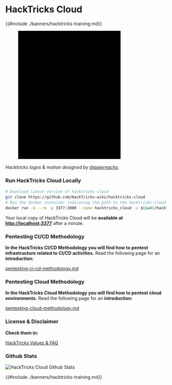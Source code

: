 # HackTricks Cloud

{{#include ./banners/hacktricks-training.md}}

<figure><img src="images/cloud.gif" alt=""><figcaption></figcaption></figure>

_Hacktricks logos & motion designed by_ [_@ppiernacho_](https://www.instagram.com/ppieranacho/)_._

### Run HackTricks Cloud Locally

```bash
# Download latest version of hacktricks cloud
git clone https://github.com/HackTricks-wiki/hacktricks-cloud
# Run the docker container indicating the path to the hacktricks-cloud folder
docker run -d --rm -p 3377:3000 --name hacktricks_cloud -v $(pwd)/hacktricks-cloud:/app ghcr.io/hacktricks-wiki/hacktricks-cloud/translator-image bash -c "cd /app && git pull && MDBOOK_PREPROCESSOR__HACKTRICKS__ENV=dev mdbook serve --hostname 0.0.0.0"
```

Your local copy of HackTricks Cloud will be **available at [http://localhost:3377](http://localhost:3377)** after a minute.

### **Pentesting CI/CD Methodology**

**In the HackTricks CI/CD Methodology you will find how to pentest infrastructure related to CI/CD activities.** Read the following page for an **introduction:**

[pentesting-ci-cd-methodology.md](pentesting-ci-cd/pentesting-ci-cd-methodology.md)

### Pentesting Cloud Methodology

**In the HackTricks Cloud Methodology you will find how to pentest cloud environments.** Read the following page for an **introduction:**

[pentesting-cloud-methodology.md](pentesting-cloud/pentesting-cloud-methodology.md)

### License & Disclaimer

**Check them in:**

[HackTricks Values & FAQ](https://app.gitbook.com/s/-L_2uGJGU7AVNRcqRvEi/welcome/hacktricks-values-and-faq)

### Github Stats

![HackTricks Cloud Github Stats](https://repobeats.axiom.co/api/embed/1dfdbb0435f74afa9803cd863f01daac17cda336.svg)

{{#include ./banners/hacktricks-training.md}}
